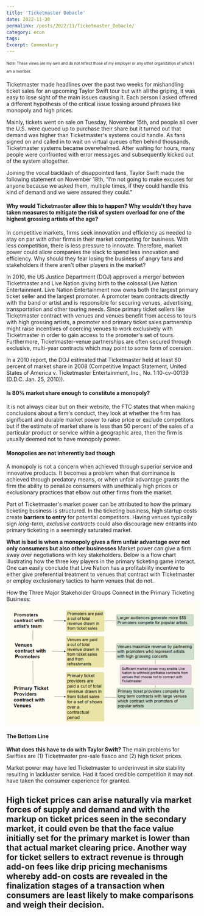 ```yaml
---
title: 'Ticketmaster Debacle'
date: 2022-11-30
permalink: /posts/2022/11/Ticketmaster_Debacle/
category: econ
tags:
Excerpt: Commentary
---
```

<sub><sup>Note: These views are my own and do not reflect those of my employer or any other organization of which I am a member.</sup></sub>


Ticketmaster made headlines over the past two weeks for mishandling ticket sales for an upcoming Taylor Swift tour but with all the griping, it was easy to lose sight of the main issues causing it. Each person I asked offered a different hypothesis of the critical issue tossing around phrases like monopoly and high prices. 

Mainly, tickets went on sale on Tuesday, November 15th, and people all over the U.S. were queued up to purchase their share but it turned out that demand was higher than Ticketmaster's systems could handle. As fans signed on and called in to wait on virtual queues often behind thousands, Ticketmaster systems became overwhelmed. After waiting for hours, many people were confronted with error messages and subsequently kicked out of the system altogether. 

Joining the vocal backlash of disappointed fans, Taylor Swift made the following  statement on November 18th, “I’m not going to make excuses for anyone because we asked them, multiple times, if they could handle this kind of demand and we were assured they could.”

#### Why would Ticketmaster allow this to happen? Why wouldn't they have taken measures to mitigate the risk of system overload for one of the highest grossing artists of the age? 
In competitive markets, firms seek innovation and efficiency as needed to stay on par with other firms in their market competing for business. With less competition, there is less pressure to innovate. Therefore, market power could allow companies the slack to spend less innovation and efficiency. Why should they fear losing the business of angry fans and stakeholders if there aren't other players in the market? 

In 2010, the US Justice Department (DOJ) approved a merger between Ticketmaster and Live Nation giving birth to the colossal Live Nation Entertainment. Live Nation Entertainment now owns both the largest primary ticket seller and the largest promoter. A promoter team contracts directly with the band or artist and is responsible for securing venues, advertising, transportation and other touring needs. Since primary ticket sellers like Ticketmaster contract with venues and venues benefit from access to tours with high grossing artists, a promoter and primary ticket sales partnership might raise incentives of coercing venues to work exclusively with Ticketmaster in order to gain access to the promoter's set of tours. Furthermore, Ticketmaster-venue partnerships are often secured through exclusive, multi-year contracts which may point to some form of coersion. 

In a 2010 report, the DOJ estimated that Ticketmaster held at least 80 percent of market share in 2008 (Competitive Impact Statement, United States of America v. Ticketmaster Entertainment, Inc., No. 1:10-cv-00139 (D.D.C. Jan. 25, 2010)). 

#### Is 80% market share enough to constitute a monopoly?
It is not always clear but on their website, the FTC states that when making conclusions about a firm's conduct, they look at whether the firm has significant and durable market power to raise price or exclude competitors but if the estimate of market share is less than 50 percent of the sales of a particular product or service within a geographic area, then the firm is usually deemed not to have monopoly power. 

#### Monopolies are not inherently bad though
A monopoly is not a concern when achieved through superior service and innovative products. It becomes a problem when that dominance is achieved through predatory means, or when unfair advantage grants the firm the ability to penalize consumers with unethically high prices or exclusionary practices that elbow out other firms from the market. 

Part of Ticketmaster's market power can be attributed to how the primary ticketing business is structured. In the ticketing business, high startup costs create **barriers to entry** for potential competitors. Having venues typically sign *long-term, exclusive contracts* could  also discourage new entrants into primary ticketing in a seemingly saturated market. 

**What is bad is when a monopoly gives a firm unfair advantage over not only consumers but also other businesses**
Market power can give a firm sway over negotiations with key stakeholders. Below is a flow chart illustrating how the three key players in the primary ticketing game interact. One can easily conclude that Live Nation has a profitability incentive to either give preferential treatment to venues that contract with Ticketmaster or employ exclusionary tactics to harm venues that do not. 


How the Three Major Stakeholder Groups Connect in the Primary Ticketing Business:
![](/images/Ticketmaster_explained.png)


#### The Bottom Line
**What does this have to do with Taylor Swift?**
The main problems for Swifties are (1) Ticketmaster pre-sale fiasco and (2) high ticket prices. 

Market power may have led Ticketmaster to underinvest in site stability resulting in lackluster service. Had it faced credible competition it may not have taken the consumer experience for granted. 

High ticket prices can arise naturally via market forces of supply and demand and with the markup on ticket prices seen in the secondary market, it could even be that the face value initially set for the primary market is lower than that actual market clearing price. Another way for ticket sellers to extract revenue is through add-on fees like drip pricing mechanisms whereby add-on costs are revealed in the finalization stages of a transaction when consumers are least likely to make comparisons and weigh their decision.
------